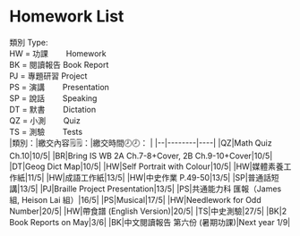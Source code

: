 # Homework List
類別 Type:
<br/>HW = 功課　　 Homework
<br/>BK = 閱讀報告 Book Report
<br/>PJ = 專題研習 Project
<br/>PS = 演講　　 Presentation
<br/>SP = 說話　　 Speaking
<br/>DT = 默書　　 Dictation
<br/>QZ = 小測　　 Quiz
<br/>TS = 測驗　　 Tests
<br/>
|類別：|繳交內容🗒️🗒️：|繳交時間🕗🕗： |
|--|--------|----|
|QZ|Math Quiz Ch.10|10/5|
|BR|Bring IS WB 2A Ch.7-8+Cover, 2B Ch.9-10+Cover|10/5|
|DT|Geog Dict Map|10/5|
|HW|Self Portrait with Colour|10/5|
|HW|媒體素養工作紙|11/5|
|HW|成語工作紙|13/5|
|HW|中史作業 P.49-50|13/5|
|SP|普通話短講|13/5|
|PJ|Braille Project Presentation|13/5|
|PS|共通能力科 匯報（James 組, Heison Lai 組）|16/5|
|PS|Musical|17/5|
|HW|Needlework for Odd Number|20/5|
|HW|帶食譜 (English Version)|20/5|
|TS|中史測驗|27/5|
|BK|2 Book Reports on May|3/6|
|BK|中文閱讀報告 第六份 (暑期功課)|Next year 1/9|